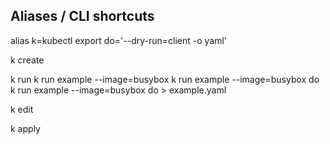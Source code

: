## Aliases / CLI shortcuts
alias k=kubectl
export do='--dry-run=client -o yaml'


k create

k run
  k run example --image=busybox
  k run example --image=busybox do
  k run example --image=busybox do > example.yaml

k edit

k apply